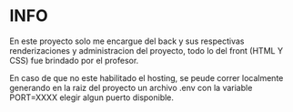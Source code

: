 # INFO
En este proyecto solo me encargue del back y sus respectivas renderizaciones y administracion del proyecto, todo lo del front (HTML Y CSS) fue brindado por el profesor.

En caso de que no este habilitado el hosting, se peude correr localmente generando en la raiz del proyecto un archivo .env con la variable PORT=XXXX elegir algun puerto disponible.